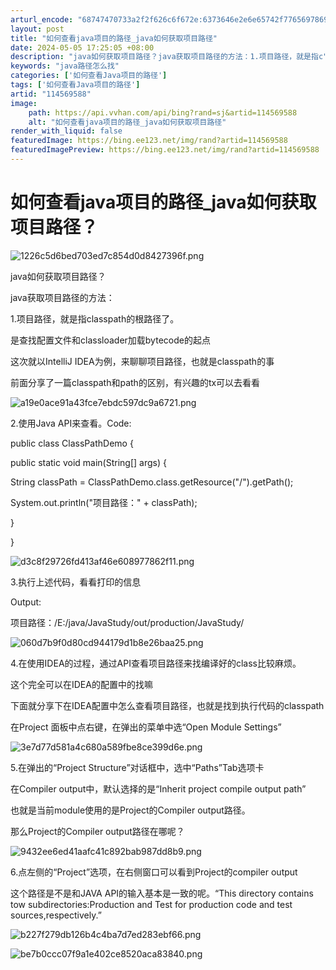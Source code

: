```yaml
---
arturl_encode: "68747470733a2f2f626c6f672e:6373646e2e6e65742f77656978696e5f34323431353638312f:61727469636c652f64657461696c732f313134353639353838"
layout: post
title: "如何查看java项目的路径_java如何获取项目路径"
date: 2024-05-05 17:25:05 +08:00
description: "java如何获取项目路径？java获取项目路径的方法：1.项目路径，就是指c"
keywords: "java路径怎么找"
categories: ['如何查看Java项目的路径']
tags: ['如何查看Java项目的路径']
artid: "114569588"
image:
    path: https://api.vvhan.com/api/bing?rand=sj&artid=114569588
    alt: "如何查看java项目的路径_java如何获取项目路径"
render_with_liquid: false
featuredImage: https://bing.ee123.net/img/rand?artid=114569588
featuredImagePreview: https://bing.ee123.net/img/rand?artid=114569588
---
```


# 如何查看java项目的路径_java如何获取项目路径？

![1226c5d6bed703ed7c854d0d8427396f.png](https://i-blog.csdnimg.cn/blog_migrate/f4bb4ecd3126e2c68d2bdffa64be84c7.jpeg)

java如何获取项目路径？

java获取项目路径的方法：

1.项目路径，就是指classpath的根路径了。

是查找配置文件和classloader加载bytecode的起点

这次就以IntelliJ IDEA为例，来聊聊项目路径，也就是classpath的事

前面分享了一篇classpath和path的区别，有兴趣的tx可以去看看

![a19e0ace91a43fce7ebdc597dc9a6721.png](https://i-blog.csdnimg.cn/blog_migrate/6cdaa0aa06fbbc0698d26d7686005a9a.png)

2.使用Java API来查看。Code:

public class ClassPathDemo {

public static void main(String[] args) {

String classPath = ClassPathDemo.class.getResource("/").getPath();

System.out.println("项目路径：" + classPath);

}

}

![d3c8f29726fd413af46e608977862f11.png](https://i-blog.csdnimg.cn/blog_migrate/95ac570cd12abee929af8becd6879d8d.png)

3.执行上述代码，看看打印的信息

Output:

项目路径：/E:/java/JavaStudy/out/production/JavaStudy/

![060d7b9f0d80cd944179d1b8e26baa25.png](https://i-blog.csdnimg.cn/blog_migrate/444497f5b35cca88e52e71cdd72e70f5.png)

4.在使用IDEA的过程，通过API查看项目路径来找编译好的class比较麻烦。

这个完全可以在IDEA的配置中的找嘛

下面就分享下在IDEA配置中怎么查看项目路径，也就是找到执行代码的classpath

在Project 面板中点右键，在弹出的菜单中选“Open Module Settings”

![3e7d77d581a4c680a589fbe8ce399d6e.png](https://i-blog.csdnimg.cn/blog_migrate/0b1d6627e1ecdec6b4dba0a907edbc4c.png)

5.在弹出的“Project Structure”对话框中，选中“Paths”Tab选项卡

在Compiler output中，默认选择的是“Inherit project compile output path”

也就是当前module使用的是Project的Compiler output路径。

那么Project的Compiler output路径在哪呢？

![9432ee6ed41aafc41c892bab987dd8b9.png](https://i-blog.csdnimg.cn/blog_migrate/0a78842d67c2f3fc476071ac6a91c9ad.png)

6.点左侧的“Project”选项，在右侧窗口可以看到Project的compiler output

这个路径是不是和JAVA API的输入基本是一致的呢。“This directory contains tow subdirectories:Production and Test for production code and test sources,respectively.”

![b227f279db126b4c4ba7d7ed283ebf66.png](https://i-blog.csdnimg.cn/blog_migrate/5d0474861158159674a0088241d09b7f.png)

![be7b0ccc07f9a1e402ce8520aca83840.png](https://i-blog.csdnimg.cn/blog_migrate/5752f2cbafea79ed13d36277dddcf348.png)